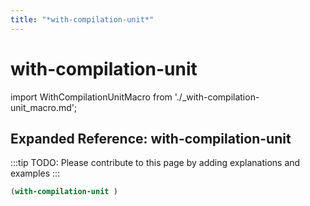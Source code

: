 ```yaml
---
title: "*with-compilation-unit*"
---
```


# with-compilation-unit

import WithCompilationUnitMacro from './_with-compilation-unit_macro.md';

<WithCompilationUnitMacro />

## Expanded Reference: with-compilation-unit

:::tip
TODO: Please contribute to this page by adding explanations and examples
:::

```lisp
(with-compilation-unit )
```
